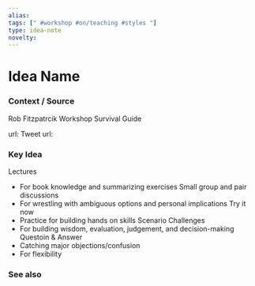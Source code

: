 ```yaml
---
alias: 
tags: [" #workshop #on/teaching #styles "]
type: idea-note
novelty: 
---
```

# Idea Name

### Context / Source
Rob Fitzpatrcik
Workshop Survival Guide

url: 
Tweet url: 

### Key Idea

Lectures 
- For book knowledge and summarizing exercises
Small group and pair discussions
- For wrestling with ambiguous options and personal implications
Try it now
- Practice for building hands on skills
Scenario Challenges
- For building wisdom, evaluation, judgement, and decision-making
Questoin & Answer
- Catching major objections/confusion
- For flexibility

### See also
